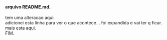 <html>
<head>
<title>README.md</title>
</head> 

<body>
<h4>arquivo README.md.</h4>
tem uma alteracao aqui. <br />
adicionei esta linha para ver o que acontece... foi expandida e vai ter q ficar. <br />
mais esta aqui. <br />
FIM. <br />
</body>

</html>

